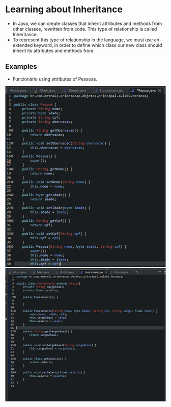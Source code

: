 # Learning about Inheritance

- In Java, we can create classes that inherit attributes and methods from other classes, rewritten from code. This type of relationship is called Inheritance.
- To represent this type of relationship in the language, we must use an extended keyword, in order to define which class our new class should inherit its attributes and methods from.

## Examples 

- Funcionário using attributes of Pessoas.

![Example Main](./example_01.png)
![Example Main](./example_02.png)